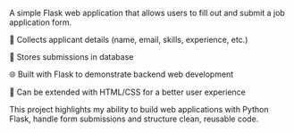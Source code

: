 A simple Flask web application that allows users to fill out and submit a job application form.

📝 Collects applicant details (name, email, skills, experience, etc.)

💾 Stores submissions in database

🌐 Built with Flask to demonstrate backend web development

🎨 Can be extended with HTML/CSS for a better user experience

This project highlights my ability to build web applications with Python Flask, handle form submissions and structure clean, reusable code.
